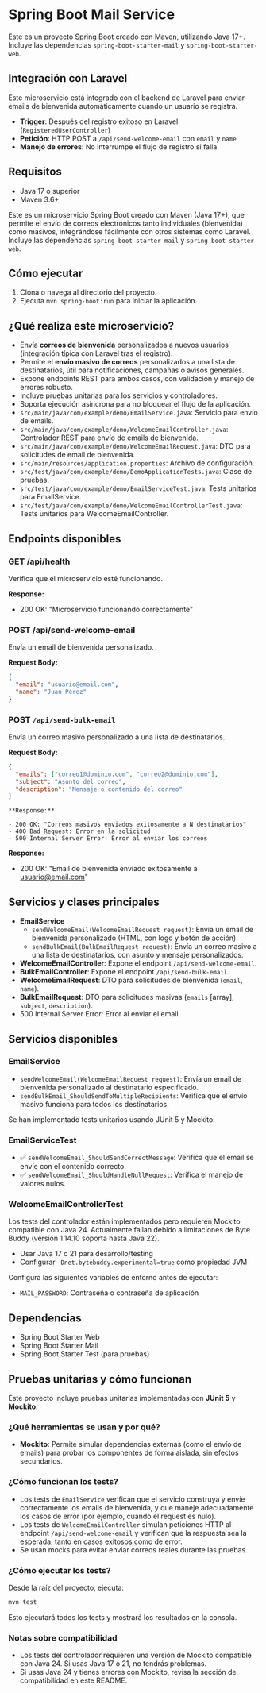 # Spring Boot Mail Service

Este es un proyecto Spring Boot creado con Maven, utilizando Java 17+. Incluye las dependencias `spring-boot-starter-mail` y `spring-boot-starter-web`.

## Integración con Laravel

Este microservicio está integrado con el backend de Laravel para enviar emails de bienvenida automáticamente cuando un usuario se registra.

- **Trigger**: Después del registro exitoso en Laravel (`RegisteredUserController`)
- **Petición**: HTTP POST a `/api/send-welcome-email` con `email` y `name`
- **Manejo de errores**: No interrumpe el flujo de registro si falla

## Requisitos

- Java 17 o superior
- Maven 3.6+

Este es un microservicio Spring Boot creado con Maven (Java 17+), que permite el envío de correos electrónicos tanto individuales (bienvenida) como masivos, integrándose fácilmente con otros sistemas como Laravel. Incluye las dependencias `spring-boot-starter-mail` y `spring-boot-starter-web`.

## Cómo ejecutar

1. Clona o navega al directorio del proyecto.
2. Ejecuta `mvn spring-boot:run` para iniciar la aplicación.

## ¿Qué realiza este microservicio?

- Envía **correos de bienvenida** personalizados a nuevos usuarios (integración típica con Laravel tras el registro).
- Permite el **envío masivo de correos** personalizados a una lista de destinatarios, útil para notificaciones, campañas o avisos generales.
- Expone endpoints REST para ambos casos, con validación y manejo de errores robusto.
- Incluye pruebas unitarias para los servicios y controladores.
- Soporta ejecución asíncrona para no bloquear el flujo de la aplicación.
- `src/main/java/com/example/demo/EmailService.java`: Servicio para envío de emails.
- `src/main/java/com/example/demo/WelcomeEmailController.java`: Controlador REST para envío de emails de bienvenida.
- `src/main/java/com/example/demo/WelcomeEmailRequest.java`: DTO para solicitudes de email de bienvenida.
- `src/main/resources/application.properties`: Archivo de configuración.
- `src/test/java/com/example/demo/DemoApplicationTests.java`: Clase de pruebas.
- `src/test/java/com/example/demo/EmailServiceTest.java`: Tests unitarios para EmailService.
- `src/test/java/com/example/demo/WelcomeEmailControllerTest.java`: Tests unitarios para WelcomeEmailController.

## Endpoints disponibles

### GET /api/health

Verifica que el microservicio esté funcionando.

**Response:**

- 200 OK: "Microservicio funcionando correctamente"

### POST /api/send-welcome-email

Envía un email de bienvenida personalizado.

**Request Body:**

```json
{
  "email": "usuario@email.com",
  "name": "Juan Pérez"
}
```

### POST `/api/send-bulk-email`

Envía un correo masivo personalizado a una lista de destinatarios.

**Request Body:**

```json
{
  "emails": ["correo1@dominio.com", "correo2@dominio.com"],
  "subject": "Asunto del correo",
  "description": "Mensaje o contenido del correo"
}
```

```
**Response:**

- 200 OK: "Correos masivos enviados exitosamente a N destinatarios"
- 400 Bad Request: Error en la solicitud
- 500 Internal Server Error: Error al enviar los correos

```

**Response:**

- 200 OK: "Email de bienvenida enviado exitosamente a usuario@email.com"

## Servicios y clases principales

- **EmailService**
  - `sendWelcomeEmail(WelcomeEmailRequest request)`: Envía un email de bienvenida personalizado (HTML, con logo y botón de acción).
  - `sendBulkEmail(BulkEmailRequest request)`: Envía un correo masivo a una lista de destinatarios, con asunto y mensaje personalizados.
- **WelcomeEmailController**: Expone el endpoint `/api/send-welcome-email`.
- **BulkEmailController**: Expone el endpoint `/api/send-bulk-email`.
- **WelcomeEmailRequest**: DTO para solicitudes de bienvenida (`email`, `name`).
- **BulkEmailRequest**: DTO para solicitudes masivas (`emails` [array], `subject`, `description`).
- 500 Internal Server Error: Error al enviar el email

## Servicios disponibles

### EmailService

- `sendWelcomeEmail(WelcomeEmailRequest request)`: Envía un email de bienvenida personalizado al destinatario especificado.
- `sendBulkEmail_ShouldSendToMultipleRecipients`: Verifica que el envío masivo funciona para todos los destinatarios.

Se han implementado tests unitarios usando JUnit 5 y Mockito:

### EmailServiceTest

- ✅ `sendWelcomeEmail_ShouldSendCorrectMessage`: Verifica que el email se envíe con el contenido correcto.
- ✅ `sendWelcomeEmail_ShouldHandleNullRequest`: Verifica el manejo de valores nulos.

### WelcomeEmailControllerTest

Los tests del controlador están implementados pero requieren Mockito compatible con Java 24. Actualmente fallan debido a limitaciones de Byte Buddy (versión 1.14.10 soporta hasta Java 22).

- Usar Java 17 o 21 para desarrollo/testing
- Configurar `-Dnet.bytebuddy.experimental=true` como propiedad JVM

Configura las siguientes variables de entorno antes de ejecutar:

- `MAIL_PASSWORD`: Contraseña o contraseña de aplicación

## Dependencias

- Spring Boot Starter Web
- Spring Boot Starter Mail
- Spring Boot Starter Test (para pruebas)

## Pruebas unitarias y cómo funcionan

Este proyecto incluye pruebas unitarias implementadas con **JUnit 5** y **Mockito**.

### ¿Qué herramientas se usan y por qué?

- **Mockito**: Permite simular dependencias externas (como el envío de emails) para probar los componentes de forma aislada, sin efectos secundarios.

### ¿Cómo funcionan los tests?

- Los tests de `EmailService` verifican que el servicio construya y envíe correctamente los emails de bienvenida, y que maneje adecuadamente los casos de error (por ejemplo, cuando el request es nulo).
- Los tests de `WelcomeEmailController` simulan peticiones HTTP al endpoint `/api/send-welcome-email` y verifican que la respuesta sea la esperada, tanto en casos exitosos como de error.
- Se usan mocks para evitar enviar correos reales durante las pruebas.

### ¿Cómo ejecutar los tests?

Desde la raíz del proyecto, ejecuta:

```bash
mvn test
```

Esto ejecutará todos los tests y mostrará los resultados en la consola.

### Notas sobre compatibilidad

- Los tests del controlador requieren una versión de Mockito compatible con Java 24. Si usas Java 17 o 21, no tendrás problemas.
- Si usas Java 24 y tienes errores con Mockito, revisa la sección de compatibilidad en este README.
